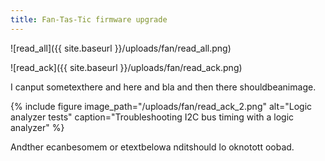 ```yaml
---
title: Fan-Tas-Tic firmware upgrade
---
```


![read_all]({{ site.baseurl }}/uploads/fan/read_all.png)

![read_ack]({{ site.baseurl }}/uploads/fan/read_ack.png)

I canput sometexthere and here and bla and then there shouldbeanimage.

{% include figure image_path="/uploads/fan/read_ack_2.png" alt="Logic analyzer tests" caption="Troubleshooting I2C bus timing with a logic analyzer" %}

Andther ecanbesomem or etextbelowa nditshould lo oknotott oobad.

